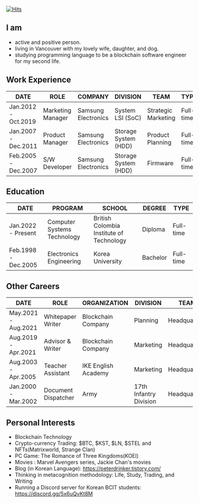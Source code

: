 [![Hits](https://hits.seeyoufarm.com/api/count/incr/badge.svg?url=https%3A%2F%2Fgithub.com%2Fnash4comp&count_bg=%2379C83D&title_bg=%23555555&icon=&icon_color=%23E7E7E7&title=hits&edge_flat=false)](https://hits.seeyoufarm.com)


## I am
- active and positive person.
- living in Vancouver with my lovely wife, daughter, and dog.
- studying programming language to be a blockchain software engineer for my second life.

## Work Experience

| DATE | ROLE | COMPANY | DIVISION | TEAM | TYPE |
| ------ | ------ | ------ | ------ | ------ | ------ |
|Jan.2012 - Oct.2019  | Marketing Manager | Samsung Electronics | System LSI (SoC) | Strategic Marketing | Full-time |
|Jan.2007 - Dec.2011  | Product Manager | Samsung Electronics | Storage System (HDD) | Product Planning | Full-time |
|Feb.2005 - Dec.2007  | S/W Developer | Samsung Electronics | Storage System (HDD) | Firmware | Full-time |

## Education

| DATE | PROGRAM | SCHOOL | DEGREE | TYPE |
| ------ | ------ | ------ | ------ | ------ |
|Jan.2022 - Present  | Computer Systems Technology | British Colombia Institute of Technology | Diploma | Full-time |
|Feb.1998 - Dec.2005  | Electronics Engineering | Korea University | Bachelor | Full-time |

## Other Careers

| DATE | ROLE | ORGANIZATION | DIVISION | TEAM | TYPE |
| ------ | ------ | ------ | ------ | ------ | ------ |
| May.2021 - Aug.2021  | Whitepaper Writer | Blockchain Company | Planning | Headquarters | Part-time |
| Aug.2019 - Apr.2021  | Advisor & Writer | Blockchain Company | Marketing | Headquarters | Part-time |
| Aug.2003 - Apr.2005  | Teacher Assistant | IKE English Academy | Marketing | Headquarters | Part-time |
| Jan.2000 - Mar.2002  | Document Dispatcher | Army |17th Infantry Division | Headquarters | Full-time |

## Personal Interests

- Blockchain Technology
- Crypto-currency Trading: $BTC, $KST, $LN, $STEL and NFTs(Matrixworld, Strange Clan)
- PC Game: The Romance of Three Kingdoms(KOEI)
- Movies : Marvel Avengers series, Jackie Chan's movies
- Blog (in Korean Language): https://peterdrinker.tistory.com/
- Thinking in metacognition methodology: Life, Study, Trading, and Writing
- Running a Discord server for Korean BCIT students: https://discord.gg/5x6uQvKt8M


<!--
**nash4comp/nash4comp** is a ✨ _special_ ✨ repository because its `README.md` (this file) appears on your GitHub profile.

Here are some ideas to get you started:

- 🔭 I’m currently working on ...
- 🌱 I’m currently learning ...
- 👯 I’m looking to collaborate on ...
- 🤔 I’m looking for help with ...
- 💬 Ask me about ...
- 📫 How to reach me: ...
- 😄 Pronouns: ...
- ⚡ Fun fact: ...
-->
